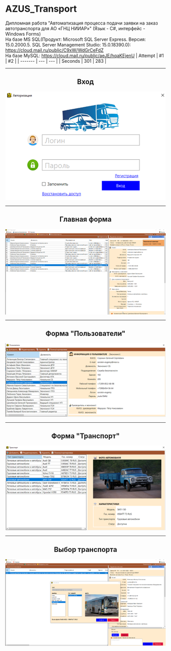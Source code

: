 # AZUS_Transport
Дипломная работа "Автоматизация процесса подачи заявки на заказ автотранспорта для AO «ГНЦ НИИАР»" (Язык - С#, интерфейс - Windows Forms)  
На базе MS SQL(Продукт: Microsoft SQL Server Express. Версия: 15.0.2000.5. SQL Server Management Studio: 15.0.18390.0): https://cloud.mail.ru/public/C9xW/WdGrCeFdZ  
На базе MySQL: https://cloud.mail.ru/public/aeJE/hqaKEjenU
| Attempt | #1  | #2  |
| ------- | --- | --- |
| Seconds | 301 | 283 |

<hr/>
<h2 align="center">Вход</h2>
<p align="center">
  <a href="https://raw.githubusercontent.com/kontr24/AZUS_Transport/717665efcbd25153994dbe44514b8621600396dd/ScreenshotsApplication/Entrance.png"><img src="https://github.com/kontr24/AZUS_Transport/blob/717665efcbd25153994dbe44514b8621600396dd/ScreenshotsApplication/Entrance.png"></img></a>
</p>
<hr/>
<h2 align="center">Главная форма</h2>
<p align="center">
  <a href="https://raw.githubusercontent.com/kontr24/AZUS_Transport/6f83e66f6e08db8dab72aa3d2280940b34f0ccea/ScreenshotsApplication/MainForm.png"><img src="https://github.com/kontr24/AZUS_Transport/blob/6f83e66f6e08db8dab72aa3d2280940b34f0ccea/ScreenshotsApplication/MainForm.png"></img></a>
</p>
<hr/>
<h2 align="center">Форма "Пользователи"</h2>
<p align="center">
  <a href="https://raw.githubusercontent.com/kontr24/AZUS_Transport/ec191c74f26d742f6cdf255dbc76584e8f905d29/ScreenshotsApplication/UsersForm.png"><img src="https://github.com/kontr24/AZUS_Transport/blob/ec191c74f26d742f6cdf255dbc76584e8f905d29/ScreenshotsApplication/UsersForm.png"></img></a>
</p>
<hr/>
<h2 align="center">Форма "Транспорт"</h2>
<p align="center">
  <a href="https://raw.githubusercontent.com/kontr24/AZUS_Transport/01586821c504e34d43bf6d26bf37d18198b56721/ScreenshotsApplication/CarsForm.png"><img src="https://github.com/kontr24/AZUS_Transport/blob/01586821c504e34d43bf6d26bf37d18198b56721/ScreenshotsApplication/CarsForm.png"></img></a>
</p>
<hr/>
<h2 align="center">Выбор транспорта</h2>
<p align="center">
  <a href="https://raw.githubusercontent.com/kontr24/AZUS_Transport/12b23f4a3af929d6f5948fcc1dba561a58366a6d/ScreenshotsApplication/ChoiceCar.png"><img src="https://github.com/kontr24/AZUS_Transport/blob/12b23f4a3af929d6f5948fcc1dba561a58366a6d/ScreenshotsApplication/ChoiceCar.png"></img></a>
</p>
